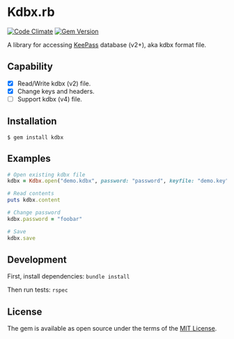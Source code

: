 # Kdbx.rb

[![Code Climate](https://codeclimate.com/github/rumtid/kdbx.rb/badges/gpa.svg)](https://codeclimate.com/github/rumtid/kdbx.rb)
[![Gem Version](https://badge.fury.io/rb/kdbx.svg)](https://badge.fury.io/rb/kdbx)

A library for accessing [KeePass](http://keepass.info/) database (v2+), aka kdbx format file.

## Capability

- [x] Read/Write kdbx (v2) file.
- [x] Change keys and headers.
- [ ] Support kdbx (v4) file.

## Installation

    $ gem install kdbx

## Examples

```ruby
# Open existing kdbx file
kdbx = Kdbx.open("demo.kdbx", password: "password", keyfile: "demo.key")

# Read contents
puts kdbx.content

# Change password
kdbx.password = "foobar"

# Save
kdbx.save
```

## Development

First, install dependencies: `bundle install`

Then run tests: `rspec`

## License

The gem is available as open source under the terms of the [MIT License](http://opensource.org/licenses/MIT).
